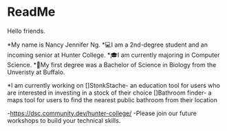 # ReadMe

Hello friends. 

*My name is Nancy Jennifer Ng. 
*💻I am a 2nd-degree student and an incoming senior at Hunter College. 
*🎓I am currently majoring in Computer Science. 
*🔬My first degree was a Bachelor of Science in Biology from the Unveristy at Buffalo. 

*I am currently working on
[]StonkStache- an education tool for users who are interested in investing in a stock of their choice 
[]Bathroom finder- a maps tool for users to find the nearest public bathroom from their location 

-https://dsc.community.dev/hunter-college/
-Please join our future workshops to build your technical skills. 
